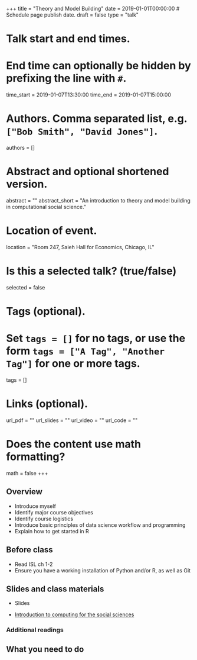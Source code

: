 +++
title = "Theory and Model Building"
date = 2019-01-01T00:00:00  # Schedule page publish date.
draft = false
type = "talk"

# Talk start and end times.
#   End time can optionally be hidden by prefixing the line with `#`.
time_start = 2019-01-07T13:30:00
time_end = 2019-01-07T15:00:00

# Authors. Comma separated list, e.g. `["Bob Smith", "David Jones"]`.
authors = []

# Abstract and optional shortened version.
abstract = ""
abstract_short = "An introduction to theory and model building in computational social science."

# Location of event.
location = "Room 247, Saieh Hall for Economics, Chicago, IL"

# Is this a selected talk? (true/false)
selected = false

# Tags (optional).
#   Set `tags = []` for no tags, or use the form `tags = ["A Tag", "Another Tag"]` for one or more tags.
tags = []

# Links (optional).
url_pdf = ""
url_slides = ""
url_video = ""
url_code = ""

# Does the content use math formatting?
math = false
+++

## Overview

* Introduce myself
* Identify major course objectives
* Identify course logistics
* Introduce basic principles of data science workflow and programming
* Explain how to get started in R

## Before class

* Read ISL ch 1-2
* Ensure you have a working installation of Python and/or R, as well as Git

## Slides and class materials

* Slides

* [Introduction to computing for the social sciences](/notes/example)

### Additional readings


## What you need to do

